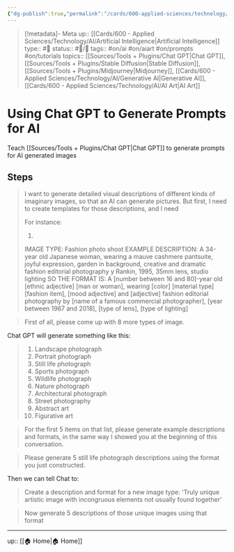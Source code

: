 ```yaml
---
{"dg-publish":true,"permalink":"/cards/600-applied-sciences/technology/ai/using-chat-gpt-to-generate-prompts-for-ai/","title":"Using Chat GPT to Generate Prompts for AI"}
---
```


> [!metadata]- Meta
> up:: [[Cards/600 - Applied Sciences/Technology/AI/Artificial Intelligence\|Artificial Intelligence]]
> type:: #📝 
> status:: #📝/🌿 
> tags::  #on/ai #on/aiart #on/prompts #on/tutorials 
> topics:: [[Sources/Tools + Plugins/Chat GPT\|Chat GPT]], [[Sources/Tools + Plugins/Stable Diffusion\|Stable Diffusion]], [[Sources/Tools + Plugins/Midjourney\|Midjourney]], [[Cards/600 - Applied Sciences/Technology/AI/Generative AI\|Generative AI]], [[Cards/600 - Applied Sciences/Technology/AI/AI Art\|AI Art]]

# Using Chat GPT to Generate Prompts for AI
[](Midjourney.md)Teach [[Sources/Tools + Plugins/Chat GPT\|Chat GPT]] to generate prompts for AI generated images

## Steps

> I want to generate detailed visual descriptions of different kinds of imaginary images, so that an AI can generate pictures. But first, I need to create templates for those descriptions, and I need
> 
> For instance:
> 
> 1.
> IMAGE TYPE: Fashion photo shoot
> EXAMPLE DESCRIPTION: A 34-year old Japanese woman, wearing a mauve cashmere pantsuite, joyful expression, garden in background, creative and dramatic fashion editorial photography y Rankin, 1995, 35mm lens, studio lighting
> SO THE FORMAT IS: A [number between 16 and 80]-year old [ethnic adjective] [man or woman], wearing [color] [material type] [fashion item], [mood adjective] and [adjective] fashion editorial photography by [name of a famous commercial photographer], [year between 1967 and 2018], [type of lens], [type of lighting]

> First of all, please come up with 8 more types of image.

Chat GPT will generate something like this:

> 1. Landscape photograph
> 2. Portrait photograph
> 3. Still life photograph
> 4. Sports photograph
> 5. Wildlife photograph
> 6. Nature photograph
> 7. Architectural photograph
> 8. Street photography
> 9. Abstract art
> 10. Figurative art

> For the first 5 items on that list, please generate example descriptions and formats, in the same way I showed you at the beginning of this conversation.

> Please generate 5 still life photograph descriptions using the format you just constructed. 

Then we can tell Chat to:

> Create a description and format for a new image type: 'Truly unique artistic image with incongruous elements not usually found together'

> Now generate 5 descriptions of those unique images using that format





---

up:: [[🏠 Home\|🏠 Home]]


